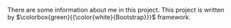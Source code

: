 There are some information about me in this project.
This project is written by $\colorbox{green}{{\color{white}{Bootstrap}}}$ framework.


